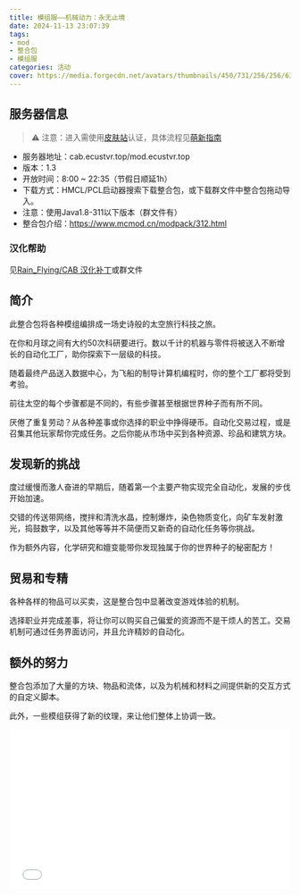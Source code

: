 ```yaml
---
title: 模组服——机械动力：永无止境
date: 2024-11-13 23:07:39
tags: 
- mod
- 整合包
- 模组服
categories: 活动
cover: https://media.forgecdn.net/avatars/thumbnails/450/731/256/256/637712078711696255.png
---
```

## 服务器信息
> ⚠️ 注意：进入需使用[皮肤站](https://mcskin.ecustvr.top/)认证，具体流程见[萌新指南](/tutorial/)
- 服务器地址：cab.ecustvr.top/mod.ecustvr.top
- 版本：1.3
- 开放时间：8:00 ~ 22:35（节假日顺延1h）
- 下载方式：HMCL/PCL启动器搜索下载整合包，或下载群文件中整合包拖动导入。
- 注意：使用Java1.8-311以下版本（群文件有）
- 整合包介绍：https://www.mcmod.cn/modpack/312.html

### 汉化帮助
见[Rain_Flying/CAB 汉化补丁](https://gitee.com/Rain-Flying/cab-chinese-patch)或群文件

## 简介
此整合包将各种模组编排成一场史诗般的太空旅行科技之旅。

在你和月球之间有大约50次科研要进行。数以千计的机器与零件将被送入不断增长的自动化工厂，助你探索下一层级的科技。

随着最终产品送入数据中心，为飞船的制导计算机编程时，你的整个工厂都将受到考验。

前往太空的每个步骤都是不同的，有些步骤甚至根据世界种子而有所不同。

厌倦了重复劳动？从各种差事或你选择的职业中挣得硬币。自动化交易过程，或是召集其他玩家帮你完成任务。之后你能从市场中买到各种资源、珍品和建筑方块。

## 发现新的挑战
度过缓慢而激人奋进的早期后，随着第一个主要产物实现完全自动化，发展的步伐开始加速。

交错的传送带网络，搅拌和清洗水晶，控制爆炸，染色物质变化，向矿车发射激光，捣鼓数字，以及其他等等并不简便而又新奇的自动化任务等你挑战。

作为额外内容，化学研究和嬗变能带你发现独属于你的世界种子的秘密配方！

## 贸易和专精
各种各样的物品可以买卖，这是整合包中显著改变游戏体验的机制。

选择职业并完成差事，将让你可以购买自己偏爱的资源而不是干烦人的苦工。交易机制可通过任务界面访问，并且允许精妙的自动化。

## 额外的努力
整合包添加了大量的方块、物品和流体，以及为机械和材料之间提供新的交互方式的自定义脚本。

此外，一些模组获得了新的纹理，来让他们整体上协调一致。

<style>
    .responsive-iframe {
        width: 100%;
        height: auto;
        aspect-ratio: 16 / 9; /* 保持16:9的比例 */
        border: 0;
    }
</style>

<iframe class="responsive-iframe" src="//player.bilibili.com/player.html?isOutside=true&aid=633892555&bvid=BV1zb4y1b7Np&cid=434239165&p=1" allowfullscreen="true"></iframe>

